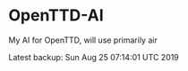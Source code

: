 # OpenTTD-AI
My AI for OpenTTD, will use primarily air

Latest backup: Sun Aug 25 07:14:01 UTC 2019
